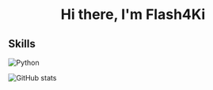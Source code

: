 <h1 align='center'>Hi there, I'm Flash4Ki</h1>
<!-- <h3 align='center'>I am a beginner fullstack developer learning Node.js and React</h3> -->

## Skills
![Python](https://img.shields.io/badge/python-3670A0?style=for-the-badge&logo=python&logoColor=ffdd54)

<!-- ![Top Langs](https://github-readme-stats.vercel.app/api/top-langs/?username=flash4kiez&layout=compact) --> 
![GitHub stats](https://github-readme-stats.vercel.app/api?username=flash4kiez&theme=dark)
